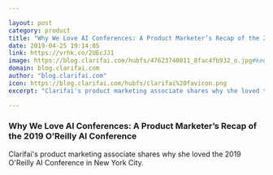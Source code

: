 ```yaml
---

layout: post
category: product
title: "Why We Love AI Conferences: A Product Marketer’s Recap of the 2019 O’Reilly AI Conference"
date: 2019-04-25 19:14:05
link: https://vrhk.co/2UEcJJ1
image: https://blog.clarifai.com/hubfs/47623740011_8fac4fb932_o.jpg#keepProtocol
domain: blog.clarifai.com
author: "blog.clarifai.com"
icon: https://blog.clarifai.com/hubfs/clarifai%20favicon.png
excerpt: "Clarifai's product marketing associate shares why she loved the 2019 O'Reilly AI Conference in New York City."

---
```


### Why We Love AI Conferences: A Product Marketer’s Recap of the 2019 O’Reilly AI Conference

Clarifai's product marketing associate shares why she loved the 2019 O'Reilly AI Conference in New York City.